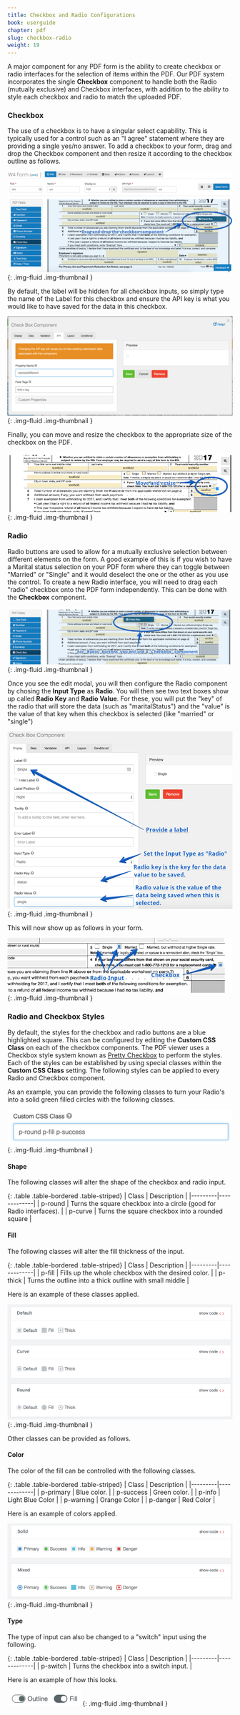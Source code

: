 ```yaml
---
title: Checkbox and Radio Configurations
book: userguide
chapter: pdf
slug: checkbox-radio
weight: 19
---
```

A major component for any PDF form is the ability to create checkbox or radio interfaces for the selection of items within the PDF. Our PDF system incorporates the single **Checkbox** component to handle both the Radio (mutually exclusive) and Checkbox interfaces, with addition to the ability to style each checkbox and radio to match the uploaded PDF.

### Checkbox
The use of a checkbox is to have a singular select capability. This is typically used for a control such as an "I agree" statement where they are providing a single yes/no answer. To add a checkbox to your form, drag and drop the Checkbox component and then resize it according to the checkbox outline as follows.

![](/assets/img/userguide/pdf/checkbox1.png){: .img-fluid .img-thumbnail } 
 
By default, the label will be hidden for all checkbox inputs, so simply type the name of the Label for this checkbox and ensure the API key is what you would like to have saved for the data in this checkbox.

![](/assets/img/userguide/pdf/checkbox2.png){: .img-fluid .img-thumbnail } 

Finally, you can move and resize the checkbox to the appropriate size of the checkbox on the PDF.

![](/assets/img/userguide/pdf/checkbox3.png){: .img-fluid .img-thumbnail }

### Radio
Radio buttons are used to allow for a mutually exclusive selection between different elements on the form. A good example of this is if you wish to have a Marital status selection on your PDF form where they can toggle between "Married" or "Single" and it would deselect the one or the other as you use the control. To create a new Radio interface, you will need to drag each "radio" checkbox onto the PDF form independently. This can be done with the **Checkbox** component.

![](/assets/img/userguide/pdf/checkbox4.png){: .img-fluid .img-thumbnail }

Once you see the edit modal, you will then configure the Radio component by chosing the **Input Type** as **Radio**. You will then see two text boxes show up called **Radio Key** and **Radio Value**. For these, you will put the "key" of the radio that will store the data (such as "maritalStatus") and the "value" is the value of that key when this checkbox is selected (like "married" or "single")

![](/assets/img/userguide/pdf/checkbox5.png){: .img-fluid .img-thumbnail }

This will now show up as follows in your form.

![](/assets/img/userguide/pdf/checkbox6.png){: .img-fluid .img-thumbnail }

### Radio and Checkbox Styles
By default, the styles for the checkbox and radio buttons are a blue highlighted square. This can be configured by editing the **Custom CSS Class** on each of the checkbox components. The PDF viewer uses a Checkbox style system known as [Pretty Checkbox](https://lokesh-coder.github.io/pretty-checkbox/) to perform the styles. Each of the styles can be established by using special classes within the **Custom CSS Class** setting. The following styles can be applied to every Radio and Checkbox component.

As an example, you can provide the following classes to turn your Radio's into a solid green filled circles with the following classes.

![](/assets/img/userguide/pdf/checkbox10.png){: .img-fluid .img-thumbnail }

#### Shape
The following classes will alter the shape of the checkbox and radio input.

{: .table .table-bordered .table-striped}
| Class | Description |
|---------|-------------|
| p-round | Turns the square checkbox into a circle (good for Radio interfaces). |
| p-curve | Turns the square checkbox into a rounded square |

#### Fill
The following classes will alter the fill thickness of the input.

{: .table .table-bordered .table-striped}
| Class | Description |
|---------|-------------|
| p-fill | Fills up the whole checkbox with the desired color. |
| p-thick | Turns the outline into a thick outline with small middle |

Here is an example of these classes applied.

![](/assets/img/userguide/pdf/checkbox7.png){: .img-fluid .img-thumbnail }

Other classes can be provided as follows.

#### Color
The color of the fill can be controlled with the following classes.

{: .table .table-bordered .table-striped}
| Class | Description |
|---------|-------------|
| p-primary | Blue color. |
| p-success | Green color. |
| p-info | Light Blue Color |
| p-warning | Orange Color |
| p-danger | Red Color |

Here is an example of colors applied.

![](/assets/img/userguide/pdf/checkbox8.png){: .img-fluid .img-thumbnail }

#### Type
The type of input can also be changed to a "switch" input using the following.

{: .table .table-bordered .table-striped}
| Class | Description |
|---------|-------------|
| p-switch | Turns the checkbox into a switch input. |

Here is an example of how this looks.

![](/assets/img/userguide/pdf/checkbox9.png){: .img-fluid .img-thumbnail }
